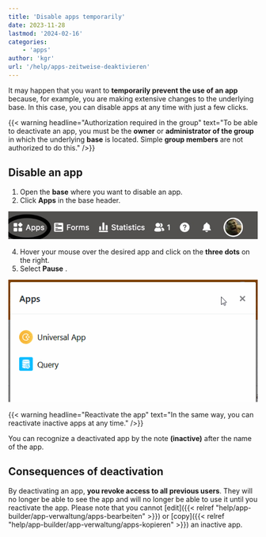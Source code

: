 ```yaml
---
title: 'Disable apps temporarily'
date: 2023-11-28
lastmod: '2024-02-16'
categories:
    - 'apps'
author: 'kgr'
url: '/help/apps-zeitweise-deaktivieren'
---
```


It may happen that you want to **temporarily prevent the use of an app** because, for example, you are making extensive changes to the underlying base. In this case, you can disable apps at any time with just a few clicks.

{{< warning  headline="Authorization required in the group"  text="To be able to deactivate an app, you must be the **owner** or **administrator of the group** in which the underlying **base** is located. Simple **group members** are not authorized to do this." />}}

## Disable an app

1. Open the **base** where you want to disable an app.
2. Click **Apps** in the base header.

![Click apps in the base header](images/click-apps-in-the-base-header.jpg)

4. Hover your mouse over the desired app and click on the **three dots** on the right.
5. Select **Pause** .

![Temporarily suspend and reactivate apps](images/Suspend-and-activate-apps.gif)

{{< warning  headline="Reactivate the app"  text="In the same way, you can reactivate inactive apps at any time." />}}

You can recognize a deactivated app by the note **(inactive)** after the name of the app.

## Consequences of deactivation

By deactivating an app, **you revoke access to all previous users**. They will no longer be able to see the app and will no longer be able to use it until you reactivate the app. Please note that you cannot [edit]({{< relref "help/app-builder/app-verwaltung/apps-bearbeiten" >}}) or [copy]({{< relref "help/app-builder/app-verwaltung/apps-kopieren" >}}) an inactive app.
